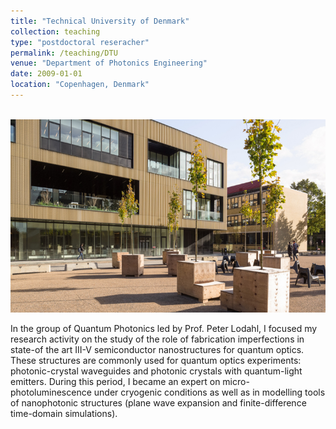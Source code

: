```yaml
---
title: "Technical University of Denmark"
collection: teaching
type: "postdoctoral reseracher"
permalink: /teaching/DTU
venue: "Department of Photonics Engineering"
date: 2009-01-01
location: "Copenhagen, Denmark"
---
```



<br/><img src='/images/DTU.png' alt="drawing" width="600"/>

In the group of Quantum Photonics led by Prof. Peter Lodahl, I focused my research activity on the study of 
the role of fabrication imperfections in state-of the art III-V semiconductor nanostructures for quantum optics. 
These structures are commonly used for quantum optics experiments: photonic-crystal waveguides and photonic crystals with 
quantum-light emitters. During this period, I became an expert on micro-photoluminescence under cryogenic conditions 
as well as in modelling tools of nanophotonic structures (plane wave expansion and finite-difference time-domain simulations). 
